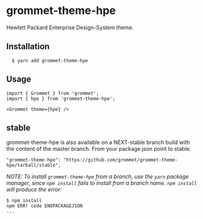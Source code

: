 # grommet-theme-hpe

Hewlett Packard Enterprise Design-System theme.

## Installation

```
  $ yarn add grommet-theme-hpe
```

## Usage

```
import { Grommet } from 'grommet';
import { hpe } from 'grommet-theme-hpe';

<Grommet theme={hpe} />
```

## stable

grommet-theme-hpe is also available on a NEXT-stable branch build with the
content of the master branch.
From your package.json point to stable.

```
"grommet-theme-hpe": "https://github.com/grommet/grommet-theme-hpe/tarball/stable",
```

_NOTE: To install `grommet-theme-hpe` from a branch, use the `yarn` package
manager, since `npm install` fails to install from a branch name. `npm install`
will produce the error:_

```
$ npm install
npm ERR! code ENOPACKAGEJSON
...
```
